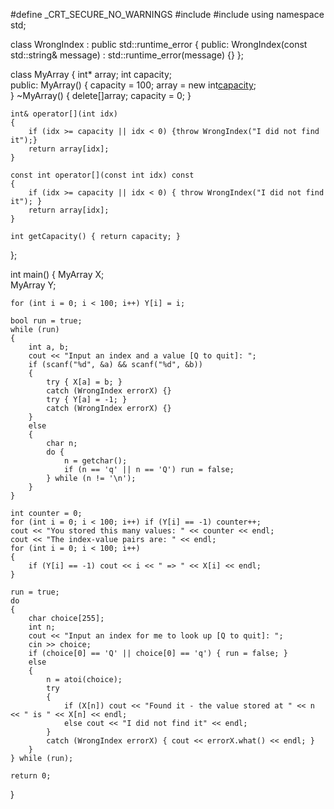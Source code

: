 #define _CRT_SECURE_NO_WARNINGS
#include <iostream>
#include <cstdio>
using namespace std;

class WrongIndex : public std::runtime_error 
{
public:
	WrongIndex(const std::string& message) : std::runtime_error(message) {}
};

class MyArray
{
	int* array; 
	int capacity;	
public:
	MyArray() 
	{
		capacity = 100; 
		array = new int[capacity]();		
	}
	~MyArray() { delete[]array; capacity = 0; } 

	int& operator[](int idx) 
	{
		if (idx >= capacity || idx < 0) {throw WrongIndex("I did not find it");} 
		return array[idx];		
	}

	const int operator[](const int idx) const 
	{
		if (idx >= capacity || idx < 0) { throw WrongIndex("I did not find it"); }
		return array[idx];
	}
	
	int getCapacity() { return capacity; } 
};


int main()
{
	MyArray X; 	
	MyArray Y; 
		
	for (int i = 0; i < 100; i++) Y[i] = i; 

	bool run = true; 
	while (run) 
	{
		int a, b; 
		cout << "Input an index and a value [Q to quit]: ";
		if (scanf("%d", &a) && scanf("%d", &b))  
		{
			try { X[a] = b; } 
			catch (WrongIndex errorX) {} 
			try { Y[a] = -1; } 
			catch (WrongIndex errorX) {}
		}		
		else 
		{
			char n;
			do {
				n = getchar();
				if (n == 'q' || n == 'Q') run = false;
			} while (n != '\n');
		}		
	}	

	int counter = 0; 
	for (int i = 0; i < 100; i++) if (Y[i] == -1) counter++;
	cout << "You stored this many values: " << counter << endl;
	cout << "The index-value pairs are: " << endl;
	for (int i = 0; i < 100; i++) 
	{
		if (Y[i] == -1) cout << i << " => " << X[i] << endl;
	}

	run = true; 
	do 
	{
		char choice[255]; 
		int n; 
		cout << "Input an index for me to look up [Q to quit]: ";
		cin >> choice;
		if (choice[0] == 'Q' || choice[0] == 'q') {	run = false; }
		else
		{
			n = atoi(choice);			
			try 
			{
				if (X[n]) cout << "Found it - the value stored at " << n << " is " << X[n] << endl;
				else cout << "I did not find it" << endl;
			}
			catch (WrongIndex errorX) { cout << errorX.what() << endl; }			
		}
	} while (run);
	
	return 0;
}
